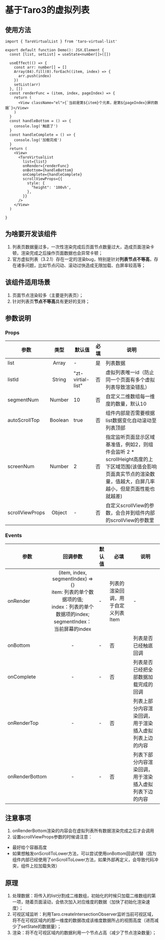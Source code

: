# 基于Taro3的虚拟列表

## 使用方法
```
import { TaroVirtualList } from 'taro-virtual-list'

export default function Demo(): JSX.Element {
  const [list, setList] = useState<number[]>([])

  useEffect(() => {
    const arr: number[] = []
    Array(84).fill(0).forEach((item, index) => {
      arr.push(index)
    })
    setList(arr)
  }, [])
  const renderFunc = (item, index, pageIndex) => {
    return (
      <View className="el">{`当前是第${item}个元素，是第${pageIndex}屏的数据`}</View>
    )
  }
  const handleBottom = () => {
    console.log('触底了')
  }
  const handleComplete = () => {
    console.log('加载完成')
  }
  return (
    <View>
      <TaroVirtualList
        list={list}
        onRender={renderFunc}
        onBottom={handleBottom}
        onComplete={handleComplete}
        scrollViewProps={{
          style: {
            "height": '100vh',
          },
        }}
      />
    </View>
  )

}
```

## 为啥要开发该组件
1. 列表页数据量过多，一次性渲染完成后页面节点数量过大，造成页面渲染卡顿，渲染完成之后操作页面数据也会异常卡顿；
2. 官方虚拟列表（3.2.1）存在一定的渲染bug，特别是针对**列表节点不等高**，存在诸多问题，比如节点闪动、滚动过快造成无限加载、白屏率较高等；

## 该组件适用场景
1. 页面节点渲染较多（主要是列表页）；
2. 针对列表页**节点不等高**具有更好的支持；

## 参数说明

### Props
| 参数 | 类型 | 默认值 | 必填 | 说明 |
| --- | :----: | ---- | ---- | ------ |
| list | Array | - | 是 | 列表数据 |
| listId | String | "zt-virtial-list" | 否 | 虚拟列表唯一id（防止同一个页面有多个虚拟列表导致渲染错乱）|
| segmentNum | Number | 10 | 否 | 自定义二维数组每一维度的数量，默认10 |
| autoScrollTop | Boolean | true | 否 | 组件内部是否需要根据list数据变化自动滚动至列表顶部 |
| screenNum | Number | 2 | 否 | 指定监听页面显示区域基准值，例如2，则组件会监听 2 * scrollHeight高度的上下区域范围(该值会影响页面真实节点的渲染数量，值越大，白屏几率越小，但是页面性能也就越差) |
| scrollViewProps | Object | - | 否 | 自定义scrollView的参数，会合并到组件内部的scrollView的参数里 |

### Events
| 参数 | 回调参数 | 默认值 | 必填 | 说明 |
| --- | :----: | ---- | ---- | ------ |
| onRender | (item, index, segmentIndex) => {}<br>item: 列表的单个数据项的值;<br> index：列表的单个数据项的index;<br>segmentIndex：当前屏幕的index | - | 列表的渲染回调，用于自定义列表Item | - | 列表的渲染回调，用于自定义列表Item |
| onBottom | - | - | 否 | 列表是否已经触底回调 |
| onComplete | - | - | 否 | 列表是否已经把全部数据加载完成的回调 |
| onRenderTop | - | - | 否 | 列表上部分内容渲染回调，用于渲染插入虚拟列表上边的内容 |
| onRenderBottom | - | - | 否 | 列表下部分内容渲染回调，用于渲染插入虚拟列表下边的内容 |

## 注意事项
1. onRenderBottom渲染的内容会在虚拟列表所有数据渲染完成之后才会调用
2. 设置scrollViewProps参数的时候请注意：
  - 最好给个容器高度
  - 如果想触发onScrollToLower方法，可以尝试使用onBottom回调代替（因为组件内部已经使用了onScrollToLower方法，如果外部再定义，会导致代码冲突，组件上拉加载失效）

## 原理
1. 处理数据：将传入的list分割成二维数组，初始化的时候只加载二维数组的第一项，随着页面滚动，会依次加入对应维度的数据（加快了初始化渲染速度）；
2. 可视区域监听：利用Taro.createIntersectionObserver监听当前可视区域，将不在可视区域内的那一维度的数据改成该维度数据所占的视图高度（进而减少了setState的数据量）；
3. 渲染：将不在可视区域内的数据利用一个节点占高（减少了节点渲染数量）；